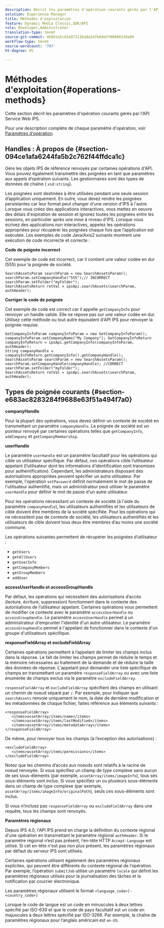 ```yaml
---
description: Décrit les paramètres d'opération courants gérés par l'API Service Web IPS.
solution: Experience Manager
title: Méthodes d'exploitation
feature: Dynamic Media Classic,SDK/API
role: Developer,Administrator
translation-type: tm+mt
source-git-commit: 469d1a5c43a972116a8a2efb0de5708800130a99
workflow-type: tm+mt
source-wordcount: '707'
ht-degree: 0%

---
```



# Méthodes d&#39;exploitation{#operations-methods}

Cette section décrit les paramètres d&#39;opération courants gérés par l&#39;API Service Web IPS.

Pour une description complète de chaque paramètre d&#39;opération, voir [Paramètres d&#39;opération](/help/aem-ips-api/operations/c-operations-intro/c-methods/c-methods.md).

## Handles : À propos de {#section-094ce1afa6244fa5b2c762f44ffdca1c}

Gère les objets IPS de référence renvoyés par certaines opérations d&#39;API. Vous pouvez également transmettre des poignées en tant que paramètres aux appels d’opération suivants. Les gestionnaires sont des types de données de chaîne ( `xsd:string`).

Les poignées sont destinées à être utilisées pendant une seule session d’application uniquement. En outre, vous devez rendre les poignées persistantes car leur format peut changer d&#39;une version d&#39;IPS à l&#39;autre. Lorsque vous créez des applications interactives, vous mettez en oeuvre des délais d&#39;expiration de session et ignorez toutes les poignées entre les sessions, en particulier après une mise à niveau d&#39;IPS. Lorsque vous écrivez des applications non interactives, appelez les opérations appropriées pour récupérer les poignées chaque fois que l’application est exécutée. Les exemples de code Java/Axis2 suivants montrent une exécution de code incorrecte et correcte :

**Code de poignée incorrect**

Cet exemple de code est incorrect, car il contient une valeur codée en dur (555) pour la poignée de société.

```
SearchAssetsParam searchParam = new SearchAssetsParam(); searchParam.setCompanyHandle("555");// INCORRECT 
searchParam.setFolder("myFolder"); 
SearchAssetsReturn retVal = ipsApi.searchAssets(searchParam, authHeader);
```

**Corriger le code de poignée**

Cet exemple de code est correct car il appelle `getCompanyInfo` pour renvoyer un handle valide. Elle ne repose pas sur une valeur codée en dur. Utilisez cette méthode ou tout autre équivalent d&#39;API IPS pour renvoyer la poignée requise.

```
GetCompanyInfoParam companyInfoParam = new GetCompanyInfoParam(); 
companyInfoParam.setCompanyName("My Company"); GetCompanyInfoReturn companyInfoReturn = ipsApi.getCompanyInfo(companyInfoParam, authHeader); 
String companyHandle = companyInfoReturn.getCompanyInfo().getCompanyHandle(); 
SearchAssetsParam searchParam = new SearchAssetsParam(); searchParam.setCompanyHandle(companyHandle); //CORRECT 
searchParam.setFolder("myFolder"); 
SearchAssetsReturn retVal = ipsApi.searchAssets(searchParam, authHeader);
```

## Types de poignée courants {#section-e683ac8283284f9688e63f51a494f7a0}

**companyHandle**

Pour la plupart des opérations, vous devez définir un contexte de société en transmettant un paramètre `companyHandle`. La poignée de société est un pointeur renvoyé par certaines opérations telles que `getCompanyInfo`, `addCompany` et `getCompanyMembership`.

**userHandle**

Le paramètre `userHandle` est un paramètre facultatif pour les opérations qui cible un utilisateur spécifique. Par défaut, ces opérations cible l’utilisateur appelant (l’utilisateur dont les informations d’identification sont transmises pour authentification). Cependant, les administrateurs disposant des autorisations appropriées peuvent spécifier un autre utilisateur. Par exemple, l&#39;opération `setPassword` définit normalement le mot de passe de l&#39;utilisateur authentifié, mais un administrateur peut utiliser le paramètre `userHandle` pour définir le mot de passe d&#39;un autre utilisateur.

Pour les opérations nécessitant un contexte de société (à l&#39;aide du paramètre `companyHandle`), les utilisateurs authentifiés et les utilisateurs de cible doivent être membres de la société spécifiée. Pour les opérations qui ne nécessitent pas de contexte de société, les utilisateurs authentifiés et les utilisateurs de cible doivent tous deux être membres d’au moins une société commune.

Les opérations suivantes permettent de récupérer les poignées d’utilisateur :

* `getUsers`
* `getAllUsers`
* `getUserInfo`
* `getCompanyMembers`
* `getGroupMembers`
* `addUser`

**accessUserHandle et accessGroupHandle**

Par défaut, les opérations qui nécessitent des autorisations d’accès (lecture, écriture, suppression) fonctionnent dans le contexte des autorisations de l’utilisateur appelant. Certaines opérations vous permettent de modifier ce contexte avec le paramètre `accessUserHandle` ou `accessGroupHandle`. Le paramètre `accessUserHandle` permet à un administrateur d&#39;emprunter l&#39;identité d&#39;un autre utilisateur. Le paramètre `accessGroupHandle` permet à l&#39;appelant de fonctionner dans le contexte d&#39;un groupe d&#39;utilisateurs spécifique.

**responseFieldArray et excludeFieldArray**

Certaines opérations permettent à l’appelant de limiter les champs inclus dans la réponse. Le fait de limiter les champs permet de réduire le temps et la mémoire nécessaires au traitement de la demande et de réduire la taille des données de réponse. L&#39;appelant peut demander une liste spécifique de champs en transmettant un paramètre `responseFieldArray` ou avec une liste énumérée de champs exclus via le paramètre `excludeFieldArray`.

`responseFieldArray` et `excludeFieldArray` spécifient des champs en utilisant un chemin de noeud séparé par `/`. Par exemple, pour indiquer que `searchAssets` renvoie uniquement le nom, la date de dernière modification et les métadonnées de chaque fichier, faites référence aux éléments suivants :

```
<responseFieldArray> 
   <items>assetArray/items/name</items> 
   <items>assetArray/items/lastModified</items> 
   <items>assetArray/items/metadataArray</items> 
</responseFieldArray>
```

De même, pour renvoyer tous les champs (à l’exception des autorisations) :

```
<excludeFieldArray> 
   <items>assetArray/items/permissions</items> 
</excludeFieldArray>
```

Notez que les chemins d’accès aux noeuds sont relatifs à la racine de noeud renvoyée. Si vous spécifiez un champ de type complexe sans aucun de ses sous-éléments (par exemple, `assetArray/items/imageInfo`), tous ses sous-éléments sont inclus. Si vous spécifiez un ou plusieurs sous-éléments dans un champ de type complexe (par exemple, `assetArray/items/imageInfo/originalPath`), seuls ces sous-éléments sont inclus.

Si vous n’incluez pas `responseFieldArray` ou `excludeFieldArray` dans une requête, tous les champs sont renvoyés.

**Paramètres régionaux**

Depuis IPS 4.0, l&#39;API IPS prend en charge la définition du contexte régional d&#39;une opération en transmettant le paramètre régional `authHeader`. Si le paramètre régional n’est pas présent, l’en-tête HTTP `Accept-Language` est utilisé. Si cet en-tête n&#39;est pas non plus présent, les paramètres régionaux par défaut du serveur IPS sont utilisés.

Certaines opérations utilisent également des paramètres régionaux explicites, qui peuvent être différents du contexte régional de l’opération. Par exemple, l’opération `submitJob` utilise un paramètre `locale` qui définit les paramètres régionaux utilisés pour la journalisation des tâches et la notification par courrier électronique.

Les paramètres régionaux utilisent le format `<language_code>[-<country_code>]`

Lorsque le code de langue est un code en minuscules à deux lettres spécifié par ISO-639 et que le code de pays facultatif est un code en majuscules à deux lettres spécifié par ISO-3266. Par exemple, la chaîne de paramètres régionaux pour l’anglais américain est `en-US`.
